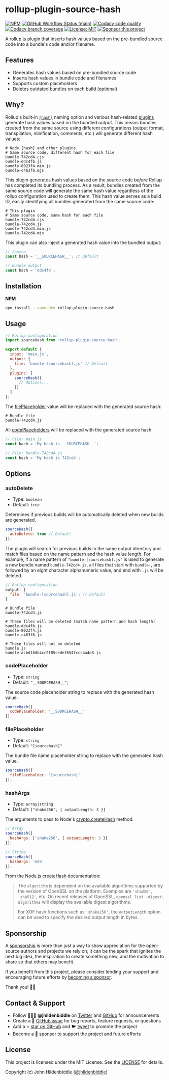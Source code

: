 # rollup-plugin-source-hash

[![NPM](https://img.shields.io/npm/v/rollup-plugin-source-hash.svg?style=flat-square)](https://www.npmjs.com/package/rollup-plugin-source-hash)
[![GitHub Workflow Status (main)](https://img.shields.io/github/actions/workflow/status/jhildenbiddle/rollup-plugin-source-hash/test.yml?branch=main&label=checks&style=flat-square)](https://github.com/jhildenbiddle/rollup-plugin-source-hash/actions?query=branch%3Amain+)
[![Codacy code quality](https://img.shields.io/codacy/grade/d3ea7fdae22f46fe855d5c2435b03e2a/main?style=flat-square)](https://app.codacy.com/gh/jhildenbiddle/rollup-plugin-source-hash/dashboard?branch=main)
[![Codacy branch coverage](https://img.shields.io/codacy/coverage/d3ea7fdae22f46fe855d5c2435b03e2a/main?style=flat-square)](https://app.codacy.com/gh/jhildenbiddle/rollup-plugin-source-hash/dashboard?branch=main)
[![License: MIT](https://img.shields.io/badge/License-MIT-yellow.svg?style=flat-square)](https://github.com/jhildenbiddle/rollup-plugin-source-hash/blob/main/LICENSE)
[![Sponsor this project](https://img.shields.io/static/v1?style=flat-square&label=Sponsor&message=%E2%9D%A4&logo=GitHub&color=%23fe8e86)](https://github.com/sponsors/jhildenbiddle)

A [rollup.js](https://rollupjs.org) plugin that inserts hash values based on the pre-bundled source code into a bundle's code and/or filename.

## Features

- Generates hash values based on pre-bundled source code
- Inserts hash values in bundle code and filenames
- Supports custom placeholders
- Deletes outdated bundles on each build (optional)

## Why?

Rollup's built-in [`[hash]`](https://rollupjs.org/configuration-options/#output-entryfilenames) naming option and various hash-related [plugins](https://github.com/phamann/rollup-plugin-hash) generate hash values based on the bundled output. This means bundles created from the same source using different configurations (output format, transpilation, minification, comments, etc.) will generate different hash values:

```shell
# Node [hash] and other plugins
# Same source code, different hash for each file
bundle-742cd4.cjs
bundle-ddc4fb.js
bundle-8023f4.min.js
bundle-c463f6.mjs
```

This plugin generates hash values based on the source code _before_ Rollup has completed its bundling process. As a result, bundles created from the same source code will generate the same hash value regardless of the rollup configuration used to create them. This hash value serves as a build ID, easily identifying all bundles generated from the same source code:

```shell
# This plugin
# Same source code, same hash for each file
bundle-742cd4.cjs
bundle-742cd4.js
bundle-742cd4.min.js
bundle-742cd4.mjs
```

This plugin can also inject a generated hash value into the bundled output:

```js
// Source
const hash = '__SOURCEHASH__'; // Default
```

```js
// Bundle output
const hash = 'ddc4fb';
```

## Installation

**NPM**

```bash
npm install --save-dev rollup-plugin-source-hash
```

## Usage

```js
// Rollup configuration
import sourceHash from 'rollup-plugin-source-hash';

export default {
  input: 'main.js',
  output: {
    file: 'bundle-[sourcehash].js' // Default
  },
  plugins: [
    sourceHash({
      // Options...
    })
  ]
};
```

The [filePlaceholder](#fileplaceholder) value will be replaced with the generated source hash:

```shell
# Bundle file
bundle-742cd4.js
```

All [codePlaceholders](#codeplaceholder) will be replaced with the generated source hash:

```js
// File: main.js
const hash = 'My hash is __SOURCEHASH__';
```

```js
// File: bundle-742cd4.js
const hash = 'My hash is 742cd4';
```

## Options

### autoDelete

- Type: `boolean`
- Default: `true`

Determines if previous builds will be automatically deleted when new builds are generated.

```js
sourceHash({
  autoDelete: true // Default
});
```

The plugin will search for previous builds in the same output directory and match files based on the name pattern and the hash value length. For example, if a name pattern of `"bundle-[sourcehash].js"` is used to generate a new bundle named `bundle-742cd4.js`, all files that start with `bundle-`, are followed by an eight character alphanumeric value, and end with `.js` will be deleted.

```js
// Rollup configuration
output: {
  file: 'bundle-[sourcehash].js'; // Default
}
```

```shell
# Bundle file
bundle-742cd4.js
```

```shell
# These files will be deleted (match name pattern and hash length)
bundle-ddc4fb.js
bundle-8023f4.js
bundle-c463f6.js

# These files will not be deleted
bundle.js
bundle-acbd18db4cc2f85cedef654fccc4a4d8.js
```

### codePlaceholder

- Type: `string`
- Default: `"__SOURCEHASH__"`;

The source code placeholder string to replace with the generated hash value.

```js
sourceHash({
  codePlaceholder: '__SOURCEHASH__'
});
```

### filePlaceholder

- Type: `string`
- Default: `"[sourcehash]"`

The bundle file name placeholder string to replace with the generated hash value.

```js
sourceHash({
  filePlaceholder: '[sourcehash]'
});
```

### hashArgs

- Type: `array|string`
- Default: `["shake256", { outputLength: 3 }]`

The arguments to pass to Node's [crypto.createHash](https://nodejs.org/api/crypto.html#cryptocreatehashalgorithm-options) method.

```js
// Array
sourceHash({
  hashArgs: ['shake256', { outputLength: 3 }]
});

// String
sourceHash({
  hashArgs: 'md5'
});
```

From the Node.js [createHash](https://nodejs.org/api/crypto.html#cryptocreatehashalgorithm-options) documentation:

> The `algorithm` is dependent on the available algorithms supported by the version of OpenSSL on the platform. Examples are `'sha256'`, `'sha512'`, etc. On recent releases of OpenSSL, `openssl list -digest-algorithms` will display the available digest algorithms.
>
> For XOF hash functions such as `'shake256'`, the `outputLength` option can be used to specify the desired output length in bytes.

## Sponsorship

A [sponsorship](https://github.com/sponsors/jhildenbiddle) is more than just a way to show appreciation for the open-source authors and projects we rely on; it can be the spark that ignites the next big idea, the inspiration to create something new, and the motivation to share so that others may benefit.

If you benefit from this project, please consider lending your support and encouraging future efforts by [becoming a sponsor](https://github.com/sponsors/jhildenbiddle).

Thank you! 🙏🏻

## Contact & Support

- Follow 👨🏻‍💻 **@jhildenbiddle** on [Twitter](https://twitter.com/jhildenbiddle) and [GitHub](https://github.com/jhildenbiddle) for announcements
- Create a 💬 [GitHub issue](https://github.com/jhildenbiddle/rollup-plugin-source-hash/issues) for bug reports, feature requests, or questions
- Add a ⭐️ [star on GitHub](https://github.com/jhildenbiddle/rollup-plugin-source-hash) and 🐦 [tweet](https://twitter.com/intent/tweet?url=https%3A%2F%2Fgithub.com%2Fjhildenbiddle%2Frollup-plugin-source-hash&hashtags=css,developers,frontend,javascript) to promote the project
- Become a 💖 [sponsor](https://github.com/sponsors/jhildenbiddle) to support the project and future efforts

## License

This project is licensed under the MIT License. See the [LICENSE](https://github.com/jhildenbiddle/rollup-plugin-source-hash/blob/main/LICENSE) for details.

Copyright (c) John Hildenbiddle ([@jhildenbiddle](https://twitter.com/jhildenbiddle))
